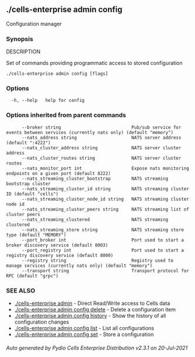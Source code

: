 ## ./cells-enterprise admin config

Configuration manager

### Synopsis


DESCRIPTION

  Set of commands providing programmatic access to stored configuration



```
./cells-enterprise admin config [flags]
```

### Options

```
  -h, --help   help for config
```

### Options inherited from parent commands

```
      --broker string                           Pub/sub service for events between services (currently nats only) (default "memory")
      --nats_address string                     NATS server address (default ":4222")
      --nats_cluster_address string             NATS server cluster address
      --nats_cluster_routes string              NATS server cluster routes
      --nats_monitor_port int                   Expose nats monitoring endpoints on a given port (default 8222)
      --nats_streaming_cluster_bootstrap        NATS streaming bootstrap cluster
      --nats_streaming_cluster_id string        NATS streaming cluster ID (default "cells")
      --nats_streaming_cluster_node_id string   NATS streaming cluster node id
      --nats_streaming_cluster_peers string     NATS streaming list of cluster peers
      --nats_streaming_clustered                NATS streaming clustered
      --nats_streaming_store string             NATS streaming store type (default "MEMORY")
      --port_broker int                         Port used to start a broker discovery service (default 8003)
      --port_registry int                       Port used to start a registry discovery service (default 8000)
      --registry string                         Registry used to manage services (currently nats only) (default "memory")
      --transport string                        Transport protocol for RPC (default "grpc")
```

### SEE ALSO

* [./cells-enterprise admin](./cells-enterprise-admin)	 - Direct Read/Write access to Cells data
* [./cells-enterprise admin config delete](./cells-enterprise-admin-config-delete)	 - Delete a configuration item
* [./cells-enterprise admin config history](./cells-enterprise-admin-config-history)	 - Show the history of all configuration changes
* [./cells-enterprise admin config list](./cells-enterprise-admin-config-list)	 - List all configurations
* [./cells-enterprise admin config set](./cells-enterprise-admin-config-set)	 - Store a configuration

###### Auto generated by Pydio Cells Enterprise Distribution v2.3.1 on 20-Jul-2021
